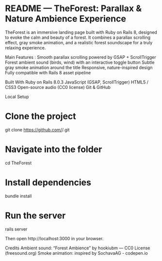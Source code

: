 # README — TheForest: Parallax & Nature Ambience Experience

TheForest is an immersive landing page built with Ruby on Rails 8, designed to evoke the calm and beauty of a forest.
It combines a parallax scrolling effect, gray smoke animation, and a realistic forest soundscape for a truly relaxing experience.

Main Features :
Smooth parallax scrolling powered by GSAP + ScrollTrigger
Forest ambient sound (birds, wind) with an interactive toggle button
Subtle gray smoke animation around the title
Responsive, nature-inspired design
Fully compatible with Rails 8 asset pipeline

 Built With
Ruby on Rails 8.0.3
JavaScript (GSAP, ScrollTrigger)
HTML5 / CSS3
Open-source audio (CC0 license)
Git & GitHub

 Local Setup
# Clone the project
git clone https://github.com/<your-username>/<your-repo>.git

# Navigate into the folder
cd TheForest

# Install dependencies
bundle install

# Run the server
rails server


Then open http://localhost:3000
 in your browser.

Credits
Ambient sound: “Forest Ambience” by hookiubm — CC0 License (freesound.org)
Smoke animation: inspired by SochavaAG - codepen.io
